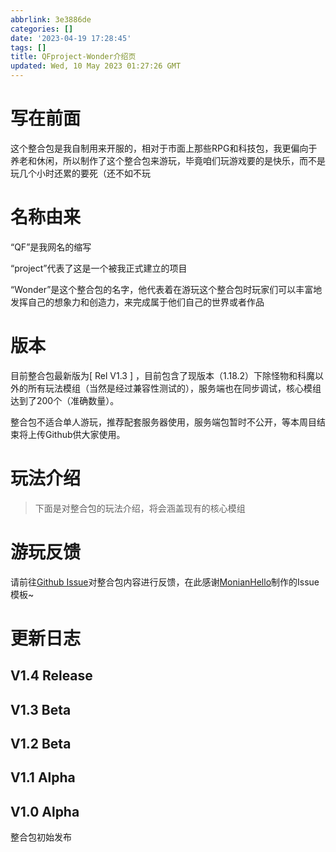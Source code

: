 ```yaml
---
abbrlink: 3e3886de
categories: []
date: '2023-04-19 17:28:45'
tags: []
title: QFproject-Wonder介绍页
updated: Wed, 10 May 2023 01:27:26 GMT
---
```

# 写在前面

这个整合包是我自制用来开服的，相对于市面上那些RPG和科技包，我更偏向于养老和休闲，所以制作了这个整合包来游玩，毕竟咱们玩游戏要的是快乐，而不是玩几个小时还累的要死（还不如不玩

# 名称由来

“QF”是我网名的缩写

“project”代表了这是一个被我正式建立的项目

“Wonder”是这个整合包的名字，他代表着在游玩这个整合包时玩家们可以丰富地发挥自己的想象力和创造力，来完成属于他们自己的世界或者作品

# 版本

目前整合包最新版为[ Rel V1.3 ] ，目前包含了现版本（1.18.2）下除怪物和科魔以外的所有玩法模组（当然是经过兼容性测试的），服务端也在同步调试，核心模组达到了200个（准确数量）。

整合包不适合单人游玩，推荐配套服务器使用，服务端包暂时不公开，等本周目结束将上传Github供大家使用。

# 玩法介绍

> 下面是对整合包的玩法介绍，将会涵盖现有的核心模组

# 游玩反馈

请前往[Github Issue](https://github.com/Qian-F/QFserver-Wonder/issues)对整合包内容进行反馈，在此感谢[MonianHello](http://monianhello.top/)制作的Issue模板~

# 更新日志

## V1.4 Release


## V1.3 Beta


## V1.2 Beta


## V1.1 Alpha


## V1.0 Alpha

整合包初始发布
